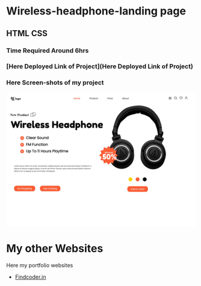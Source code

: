 # Wireless-headphone-landing page
## **HTML** **CSS**


### Time Required Around **6hrs**
 
### [Here Deployed Link of Project](Here Deployed Link of Project)

### Here **Screen-shots** of my project


![Screen-shots](MYscreenshot.png)



# My other Websites

Here my portfolio websites 

- [Findcoder.in](https://www.findcoder.io/u/raavan)
